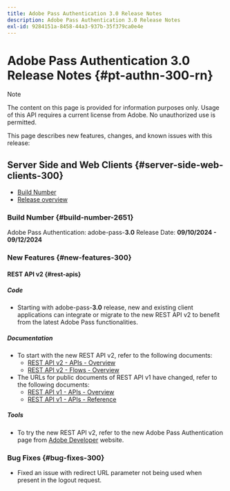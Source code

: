 ```yaml
---
title: Adobe Pass Authentication 3.0 Release Notes
description: Adobe Pass Authentication 3.0 Release Notes
exl-id: 9284151a-8458-44a3-937b-35f379ca0e4e
---
```

# Adobe Pass Authentication 3.0 Release Notes {#pt-authn-300-rn}

>[!NOTE]
>
>The content on this page is provided for information purposes only. Usage of this API requires a current license from Adobe. No unauthorized use is permitted.

This page describes new features, changes, and known issues with this release:

## Server Side and Web Clients {#server-side-web-clients-300}

* [Build Number](#build-number-300)
* [Release overview](#release-overview-300)

### Build Number {#build-number-2651}

Adobe Pass Authentication: adobe-pass-**3.0**
Release Date: **09/10/2024 - 09/12/2024**

### New Features {#new-features-300}

#### REST API v2 {#rest-apis}

##### Code

* Starting with adobe-pass-**3.0** release, new and existing client applications can integrate or migrate to the new REST API v2 to benefit from the latest Adobe Pass functionalities.

##### Documentation

* To start with the new REST API v2, refer to the following documents:
  * [REST API v2 - APIs - Overview](../integration-guide-programmers/rest-apis/rest-api-v2/apis/rest-api-v2-apis-overview.md)
  * [REST API v2 - Flows - Overview](../integration-guide-programmers/rest-apis/rest-api-v2/flows/rest-api-v2-flows-overview.md)
* The URLs for public documents of REST API v1 have changed, refer to the following documents:
  * [REST API v1 - APIs - Overview](../integration-guide-programmers/legacy/rest-api-v1/rest-api-overview.md)
  * [REST API v1 - APIs - Reference](../integration-guide-programmers/legacy/rest-api-v1/rest-api-reference.md)

##### Tools

* To try the new REST API v2, refer to the new Adobe Pass Authentication page from [Adobe Developer](https://developer.adobe.com/adobe-pass) website.

### Bug Fixes {#bug-fixes-300}

* Fixed an issue with redirect URL parameter not being used when present in the logout request.
